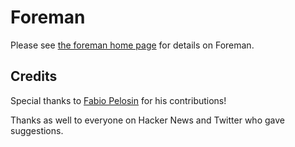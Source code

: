 # Foreman

Please see
[the foreman home page](http://flyingmachinestudios.com/foreman) for
details on Foreman.

## Credits

Special thanks to [Fabio Pelosin](https://github.com/irrationalfab)
for his contributions!

Thanks as well to everyone on Hacker News and Twitter who gave suggestions.
